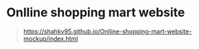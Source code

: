 # Onlline shopping mart website
> https://shahkv95.github.io/Onlline-shopping-mart-website-mockup/index.html

